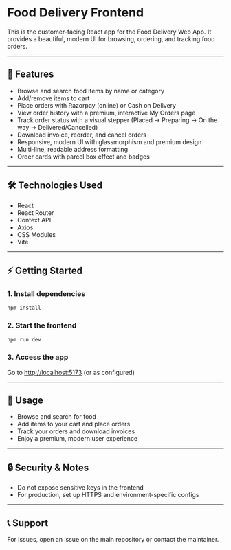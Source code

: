 # Food Delivery Frontend

This is the customer-facing React app for the Food Delivery Web App. It provides a beautiful, modern UI for browsing, ordering, and tracking food orders.

---

## 🚀 Features

- Browse and search food items by name or category
- Add/remove items to cart
- Place orders with Razorpay (online) or Cash on Delivery
- View order history with a premium, interactive My Orders page
- Track order status with a visual stepper (Placed → Preparing → On the way → Delivered/Cancelled)
- Download invoice, reorder, and cancel orders
- Responsive, modern UI with glassmorphism and premium design
- Multi-line, readable address formatting
- Order cards with parcel box effect and badges

---

## 🛠️ Technologies Used
- React
- React Router
- Context API
- Axios
- CSS Modules
- Vite

---

## ⚡ Getting Started

### 1. Install dependencies
```bash
npm install
```

### 2. Start the frontend
```bash
npm run dev
```

### 3. Access the app
Go to [http://localhost:5173](http://localhost:5173) (or as configured)

---

## 🌟 Usage
- Browse and search for food
- Add items to your cart and place orders
- Track your orders and download invoices
- Enjoy a premium, modern user experience

---

## 🔒 Security & Notes
- Do not expose sensitive keys in the frontend
- For production, set up HTTPS and environment-specific configs

---

## 📞 Support
For issues, open an issue on the main repository or contact the maintainer.
